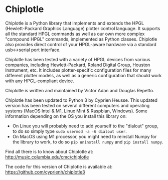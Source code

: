# Chiplotle
Chiplotle is a Python library that implements and extends the HPGL (Hewlett-Packard Graphics Language) plotter control language. It supports all the standard HPGL commands as well as our own more complex "compound HPGL" commands, implemented as Python classes. Chiplotle also provides direct control of your HPGL-aware hardware via a standard usb<->serial port interface.

Chiplotle has been tested with a variety of HPGL devices from various companies, including Hewlett-Packard, Roland Digital Group, Houston Instrument, etc. It includes plotter-specific configuration files for many different plotter models, as well as a generic configuration that should work with any HPGL-compliant device. 

Chiplotle is written and maintained by Victor Adan and Douglas Repetto.

Chiplotle has been updated to Python 3 by Cyprien Heusse. 
This updated version has been tested on several different computers and operating systems (MacOS Intel & M1, Linux Mint & Raspbian, Windows).
Some information depending on the OS you install this library on:
- On Linux you will probably need to add yourself to the "dialout" group, to do so simply type `sudo usermod -a -G dialout user`.
- On MacOS using M1 processor, you might need to reinstall Numpy for the library to work, to do so `pip uninstall numpy` and `pip install numpy`.

Find all there is to know about Chiplotle at:
http://music.columbia.edu/cmc/chiplotle

The code for this version of Chiplotle is available at:
https://github.com/cyprienh/chiplotle3
